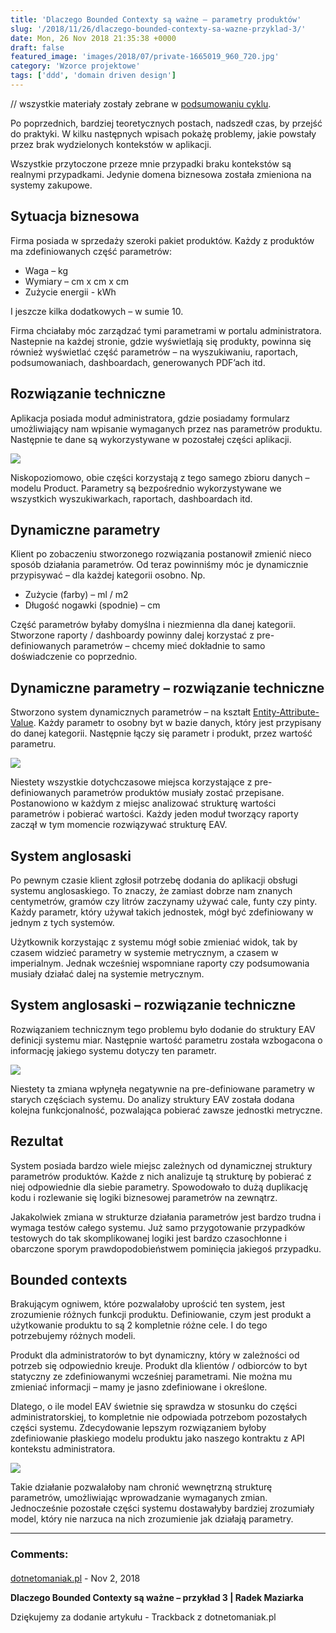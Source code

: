 ```yaml
---
title: 'Dlaczego Bounded Contexty są ważne – parametry produktów'
slug: '/2018/11/26/dlaczego-bounded-contexty-sa-wazne-przyklad-3/'
date: Mon, 26 Nov 2018 21:35:38 +0000
draft: false
featured_image: 'images/2018/07/private-1665019_960_720.jpg'
category: 'Wzorce projektowe'
tags: ['ddd', 'domain driven design']
---
```


// wszystkie materiały zostały zebrane w [podsumowaniu cyklu](/2018/07/16/dlaczego-bounded-contexty-sa-wazne-podsumowanie/).

Po poprzednich, bardziej teoretycznych postach, nadszedł czas, by przejść do praktyki. W kilku następnych wpisach pokażę problemy, jakie powstały przez brak wydzielonych kontekstów w aplikacji.

Wszystkie przytoczone przeze mnie przypadki braku kontekstów są realnymi przypadkami. Jedynie domena biznesowa została zmieniona na systemy zakupowe.

Sytuacja biznesowa
------------------

Firma posiada w sprzedaży szeroki pakiet produktów. Każdy z produktów ma zdefiniowanych część parametrów:

*   Waga – kg
*   Wymiary – cm x cm x cm
*   Zużycie energii - kWh

I jeszcze kilka dodatkowych – w sumie 10.

Firma chciałaby móc zarządzać tymi parametrami w portalu administratora. Nastepnie na każdej stronie, gdzie wyświetlają się produkty, powinna się również wyświetlać część parametrów – na wyszukiwaniu, raportach, podsumowaniach, dashboardach, generowanych PDF’ach itd.

Rozwiązanie techniczne
----------------------

Aplikacja posiada moduł administratora, gdzie posiadamy formularz umożliwiający nam wpisanie wymaganych przez nas parametrów produktu. Następnie te dane są wykorzystywane w pozostałej części aplikacji.

[![](https://radblog.pl/wp-content/uploads/2018/11/1.png)](https://radblog.pl/wp-content/uploads/2018/11/1.png)

Niskopoziomowo, obie części korzystają z tego samego zbioru danych – modelu Product. Parametry są bezpośrednio wykorzystywane we wszystkich wyszukiwarkach, raportach, dashboardach itd.

Dynamiczne parametry
--------------------

Klient po zobaczeniu stworzonego rozwiązania postanowił zmienić nieco sposób działania parametrów. Od teraz powinniśmy móc je dynamicznie przypisywać – dla każdej kategorii osobno. Np.

*   Zużycie (farby) – ml / m2
*   Długość nogawki (spodnie) – cm

Część parametrów byłaby domyślna i niezmienna dla danej kategorii. Stworzone raporty / dashboardy powinny dalej korzystać z pre-definiowanych parametrów – chcemy mieć dokładnie to samo doświadczenie co poprzednio.

Dynamiczne parametry – rozwiązanie techniczne
---------------------------------------------

Stworzono system dynamicznych parametrów – na kształt [Entity-Attribute-Value](https://en.wikipedia.org/wiki/Entity%E2%80%93attribute%E2%80%93value_model). Każdy parametr to osobny byt w bazie danych, który jest przypisany do danej kategorii. Następnie łączy się parametr i produkt, przez wartość parametru.

[![](https://radblog.pl/wp-content/uploads/2018/11/2.jpg)](https://radblog.pl/wp-content/uploads/2018/11/2.jpg)

Niestety wszystkie dotychczasowe miejsca korzystające z pre-definiowanych parametrów produktów musiały zostać przepisane. Postanowiono w każdym z miejsc analizować strukturę wartości parametrów i pobierać wartości. Każdy jeden moduł tworzący raporty zaczął w tym momencie rozwiązywać strukturę EAV.

System anglosaski
-----------------

Po pewnym czasie klient zgłosił potrzebę dodania do aplikacji obsługi systemu anglosaskiego. To znaczy, że zamiast dobrze nam znanych centymetrów, gramów czy litrów zaczynamy używać cale, funty czy pinty. Każdy parametr, który używał takich jednostek, mógł być zdefiniowany w jednym z tych systemów.

Użytkownik korzystając z systemu mógł sobie zmieniać widok, tak by czasem widzieć parametry w systemie metrycznym, a czasem w imperialnym. Jednak wcześniej wspomniane raporty czy podsumowania musiały działać dalej na systemie metrycznym.

System anglosaski – rozwiązanie techniczne
------------------------------------------

Rozwiązaniem technicznym tego problemu było dodanie do struktury EAV definicji systemu miar. Następnie wartość parametru została wzbogacona o informację jakiego systemu dotyczy ten parametr.

[![](https://radblog.pl/wp-content/uploads/2018/11/3.jpg)](https://radblog.pl/wp-content/uploads/2018/11/3.jpg)

Niestety ta zmiana wpłynęła negatywnie na pre-definiowane parametry w starych częściach systemu. Do analizy struktury EAV została dodana kolejna funkcjonalność, pozwalająca pobierać zawsze jednostki metryczne.

Rezultat
--------

System posiada bardzo wiele miejsc zależnych od dynamicznej struktury parametrów produktów. Każde z nich analizuje tą strukturę by pobierać z niej odpowiednie dla siebie parametry. Spowodowało to dużą duplikację kodu i rozlewanie się logiki biznesowej parametrów na zewnątrz.

Jakakolwiek zmiana w strukturze działania parametrów jest bardzo trudna i wymaga testów całego systemu. Już samo przygotowanie przypadków testowych do tak skomplikowanej logiki jest bardzo czasochłonne i obarczone sporym prawdopodobieństwem pominięcia jakiegoś przypadku.

Bounded contexts
----------------

Brakującym ogniwem, które pozwalałoby uprościć ten system, jest zrozumienie różnych funkcji produktu. Definiowanie, czym jest produkt a użytkowanie produktu to są 2 kompletnie różne cele. I do tego potrzebujemy różnych modeli.

Produkt dla administratorów to byt dynamiczny, który w zależności od potrzeb się odpowiednio kreuje. Produkt dla klientów / odbiorców to byt statyczny ze zdefiniowanymi wcześniej parametrami. Nie można mu zmieniać informacji – mamy je jasno zdefiniowane i określone.

Dlatego, o ile model EAV świetnie się sprawdza w stosunku do części administratorskiej, to kompletnie nie odpowiada potrzebom pozostałych części systemu. Zdecydowanie lepszym rozwiązaniem byłoby zdefiniowanie płaskiego modelu produktu jako naszego kontraktu z API kontekstu administratora.

[![](https://radblog.pl/wp-content/uploads/2018/11/4.jpg)](https://radblog.pl/wp-content/uploads/2018/11/4.jpg)

Takie działanie pozwalałoby nam chronić wewnętrzną strukturę parametrów, umożliwiając wprowadzanie wymaganych zmian. Jednocześnie pozostałe części systemu dostawałyby bardziej zrozumiały model, który nie narzuca na nich zrozumienie jak działają parametry.

---
### Comments:
#### 
[dotnetomaniak.pl](https://dotnetomaniak.pl/Dlaczego-Bounded-Contexty-sa-wazne-przyklad-3-Radek-Maziarka "") - <time datetime="2018-11-27 21:47:19">Nov 2, 2018</time>

**Dlaczego Bounded Contexty są ważne – przykład 3 | Radek Maziarka**

Dziękujemy za dodanie artykułu - Trackback z dotnetomaniak.pl
